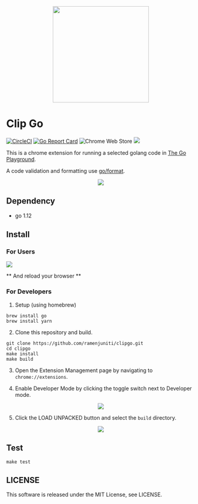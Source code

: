<div align="center">
  <img src="https://i.gyazo.com/eedc49e827385ac25527264bac38d8c4.png" width=256>
</div>

# Clip Go

[![CircleCI](https://circleci.com/gh/ramenjuniti/clipgo.svg?style=svg)](https://circleci.com/gh/ramenjuniti/clipgo)
[![Go Report Card](https://goreportcard.com/badge/github.com/ramenjuniti/clipgo)](https://goreportcard.com/report/github.com/ramenjuniti/clipgo)
![Chrome Web Store](https://img.shields.io/chrome-web-store/v/khkfegmjjbijinlbmffohmiofhpnjlja.svg)
![](https://img.shields.io/chrome-web-store/users/khkfegmjjbijinlbmffohmiofhpnjlja.svg)

This is a chrome extension for running a selected golang code in [The Go Playground](https://play.golang.org/).

A code validation and formatting use [go/format](https://golang.org/pkg/go/format/).

<div align="center">
  <img src="https://i.gyazo.com/072747dfe9190e3e4ecf1e097218a48e.gif">
</div>

## Dependency

- go 1.12

## Install

### For Users

[![](https://developer.chrome.com/webstore/images/ChromeWebStore_BadgeWBorder_v2_340x96.png)](https://chrome.google.com/webstore/detail/clip-go/khkfegmjjbijinlbmffohmiofhpnjlja)

** And reload your browser **

### For Developers

1. Setup (using homebrew)

```
brew install go
brew install yarn
```

2. Clone this repository and build.

```
git clone https://github.com/ramenjuniti/clipgo.git
cd clipgo
make install
make build
```

3. Open the Extension Management page by navigating to `chrome://extensions`.

4. Enable Developer Mode by clicking the toggle switch next to Developer mode.

<div align="center">
  <img src="https://i.gyazo.com/80b67452913a6147aa89cd05c6c78f4a.png">
</div>

5. Click the LOAD UNPACKED button and select the `build` directory.

<div align="center">
  <img src="https://i.gyazo.com/837cf2b32fbe485cb1b360aa31e052c3.png">
</div>

## Test

```
make test
```

## LICENSE

This software is released under the MIT License, see LICENSE.
